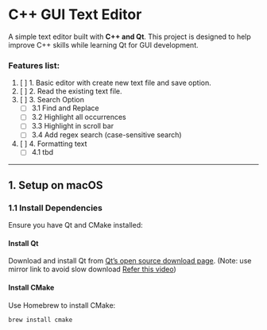 # **C++ GUI Text Editor**  

A simple text editor built with **C++ and Qt**. This project is designed to help improve C++ skills while learning Qt for GUI development.  

### Features list:
1. [ ] 1. Basic editor with create new text file and save option.
2. [ ] 2. Read the existing text file.
3. [ ] 3. Search Option  
    - [ ] 3.1 Find and Replace  
    - [ ] 3.2 Highlight all occurrences  
    - [ ] 3.3 Highlight in scroll bar  
    - [ ] 3.4 Add regex search (case-sensitive search)  
4. [ ] 4. Formatting text
    - [ ] 4.1 tbd

---

## **1. Setup on macOS**  

### **1.1 Install Dependencies**  
Ensure you have Qt and CMake installed:  

#### **Install Qt**  
Download and install Qt from [Qt’s open source download page](https://www.qt.io/download-qt-installer-oss). (Note: use mirror link to avoid slow download [Refer this video](https://www.youtube.com/watch?v=M7w13VR1xOY))

#### **Install CMake**  
Use Homebrew to install CMake:  
```sh
brew install cmake
